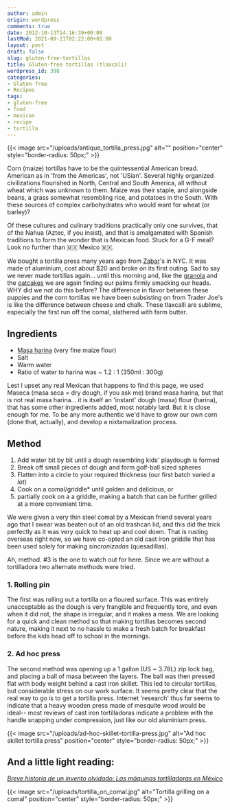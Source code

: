 ```yaml
---
author: admin
origin: wordpress
comments: true
date: 2012-10-13T14:16:39+00:00
lastMod: 2021-09-21T02:22:00+01:00
layout: post
draft: false
slug: gluten-free-tortillas
title: Gluten-free tortillas (tlaxcali)
wordpress_id: 398
categories:
- Gluten free
- Recipes
tags:
- gluten-free
- food
- mexican
- recipe
- tortilla
---
```


{{< image src="/uploads/antique_tortilla_press.jpg" alt="" position="center" style="border-radius: 50px;" >}}

Corn (maize) tortillas have to be the quintessential American bread. American as in 'from the Americas', not 'USian'. Several highly organized civilizations flourished in North, Central and South America, all without wheat which was unknown to them. Maize was their staple, and alongside beans, a grass somewhat resembling rice, and potatoes in the South. With these sources of complex carbohydrates who would want for wheat (or barley)?

Of these cultures and culinary traditions practically only one survives, that of the Nahua (Aztec, if you insist), and that is amalgamated with Spanish traditions to form the wonder that is Mexican food. Stuck for a G-F meal? Look no further than 🇲🇽 Mexico 🇲🇽.

We bought a tortilla press many years ago from [Zabar](http://www.zabars.com/)'s in NYC. It was made of aluminium, cost about $20 and broke on its first outing. Sad to say we never made tortillas again... until this morning and, like the [granola](http://stephen.yearl.us/gluten-free-granola/) and the [oatcakes](http://stephen.yearl.us/gf-oatcakes/) we are again finding our palms firmly smacking our heads. WHY did we not do this before? The difference in flavor between these puppies and the corn tortillas we have been subsisting on from Trader Joe's is like the difference between cheese and chalk. These tlaxcalli are sublime, especially the first run off the comal, slathered with farm butter.

## Ingredients
- [Masa harina](http://www.mimaseca.com/es/productos-maseca/d/maseca-maiz-regular/1) (very fine maize flour)
- Salt
- Warm water
- Ratio of water to harina was ~ 1.2 : 1 (350ml : 300g)


Lest I upset any real Mexican that happens to find this page, we used Maseca (masa seca = dry dough, if you ask me) brand masa harina, but that is not real masa harina... it is itself an 'instant' dough (masa) flour (harina), that has some other ingredients added, most notably lard. But it is close enough for me. To be any more authentic we'd have to grow our own corn (done that, actually), and develop a nixtamalization process.

## Method
1. Add water bit by bit until a dough resembling kids' playdough is formed
1. Break off small pieces of dough and form golf-ball sized spheres
1. Flatten into a circle to your required thickness (our first batch varied a _lot_)
1. Cook on a comal/griddle* until golden and delicious, or
1. partially cook on a a griddle, making a batch that can be further grilled at a more convenient time.

We were given a very thin steel comal by a Mexican friend several years ago that I swear was beaten out of an old trashcan lid, and this did the trick perfectly as it was very quick to heat up and cool down. That is rusting overseas right now, so we have co-opted an old cast iron griddle that has been used solely for making *sincronizadas* (quesadillas).

Ah, method. #3 is the one to watch out for here. Since we are without a tortilladora two alternate methods were tried.

### 1. Rolling pin
 The first was rolling out a tortilla on a floured surface. This was entirely unacceptable as the dough is very frangible and frequently tore, and even when it did not, the shape is irregular, and it makes a mess. We are looking for a quick and clean method so that making tortillas becomes second nature, making it next to no hassle to make a fresh batch for breakfast before the kids head off to school in the mornings.

### 2. Ad hoc  press
The second method was opening up a 1 gallon (US ~ 3.78L) zip lock bag, and placing a ball of masa between the layers. The ball was then pressed flat with body weight behind a cast iron skillet. This led to circular tortillas, but considerable stress on our work surface. It seems pretty clear that the real way to go is to get a tortilla press. Internet 'research' thus far seems to indicate that a heavy wooden press made of mesquite wood would be ideal-- most reviews of cast iron tortilladoras indicate a problem with the handle snapping under compression, just like our old aluminium press.

{{< image src="/uploads/ad-hoc-skillet-tortilla-press.jpg" alt="Ad hoc skillet tortilla press" position="center" style="border-radius: 50px;" >}}


## And a little light reading: 
[_Breve historia de un invento olvidado: Las máquinas tortilladoras en México_](http://bidi.xoc.uam.mx/tabla_contenido_libro.php?id_libro=284)

{{< image src="/uploads/tortilla_on_comal.jpg" alt="Tortilla grilling on a comal" position="center" style="border-radius: 50px;" >}}
